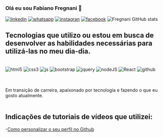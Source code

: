 ### Olá eu sou Fabiano Fregnani 👋

[![linkedin](https://img.shields.io/badge/LinkedIn-0077B5?style=for-the-badge&logo=linkedin&logoColor=white)](https://www.linkedin.com/in/fabiano-fregnani-8984051a7/)
[![whatsapp](https://img.shields.io/badge/WhatsApp-25D366?style=for-the-badge&logo=whatsapp&logoColor=white)](https://wa.me/5548996607600?text=Ol%C3%A1,%20qual%20seu%20nome?%20Em%20breve%20respondo....%20)
[![instagran](https://img.shields.io/badge/Instagram-E4405F?style=for-the-badge&logo=instagram&logoColor=white)](https://www.instagram.com/fabiano_fregnani/)
[![facebook](https://img.shields.io/badge/Facebook-1877F2?style=for-the-badge&logo=facebook&logoColor=white)](https://wa.me/5548996607600?text=Ol%C3%A1,%20qual%20seu%20nome?%20Em%20breve%20respondo....%20)
![Fregnani GitHub stats](https://github-readme-stats.vercel.app/api?username=fregnani123&show_icons=true&theme=transparent)

## Tecnologias que utilizo ou estou em busca de desenvolver as habilidades necessárias para utilizá-las no meu dia-dia.

  
<div style= "display: inline_block"><br>
<img align="center"alt="html5"src="https://img.shields.io/badge/HTML5-E34F26?style=for-the-badge&logo=html5&logoColor=white" />
<img align="center"alt="css3"src="https://img.shields.io/badge/CSS-239120?&style=for-the-badge&logo=css3&logoColor=white" />
<img align="center"alt="js"src="https://img.shields.io/badge/JavaScript-F7DF1E?style=for-the-badge&logo=javascript&logoColor=black" />
<img align="center"alt="bootstrap"src="https://img.shields.io/badge/Bootstrap-563D7C?style=for-the-badge&logo=bootstrap&logoColor=white" />
<img align="center"alt="jquery"src="https://img.shields.io/badge/jQuery-0769AD?style=for-the-badge&logo=jquery&logoColor=white" />
<img align="center"alt="nodeJS"src="https://img.shields.io/badge/Node.js-43853D?style=for-the-badge&logo=node.js&logoColor=white" />
<img align="center"alt="React"src="https://img.shields.io/badge/React-20232A?style=for-the-badge&logo=react&logoColor=61DAFB" />
<img align="center"alt="github"src="https://img.shields.io/badge/GIT-E44C30?style=for-the-badge&logo=git&logoColor=white" />
</div>
<br><br>

Em transição de carreira, apaixonado por tecnologia e fazendo o que eu gosto atualmente.<br><br>

## Indicações de tutoriais de vídeos que utilizei:
-[Como personalizar o seu perfil no Github](https://www.youtube.com/watch?v=cRoBt6AZgjc)



